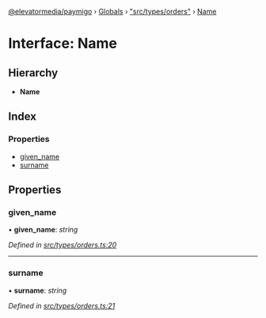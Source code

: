 [@elevatormedia/paymigo](../README.md) › [Globals](../globals.md) › ["src/types/orders"](../modules/_src_types_orders_.md) › [Name](_src_types_orders_.name.md)

# Interface: Name

## Hierarchy

-   **Name**

## Index

### Properties

-   [given_name](_src_types_orders_.name.md#given_name)
-   [surname](_src_types_orders_.name.md#surname)

## Properties

### given_name

• **given_name**: _string_

_Defined in [src/types/orders.ts:20](https://github.com/ELEVATORmedia/paymigo/blob/90b1c91/src/types/orders.ts#L20)_

---

### surname

• **surname**: _string_

_Defined in [src/types/orders.ts:21](https://github.com/ELEVATORmedia/paymigo/blob/90b1c91/src/types/orders.ts#L21)_

